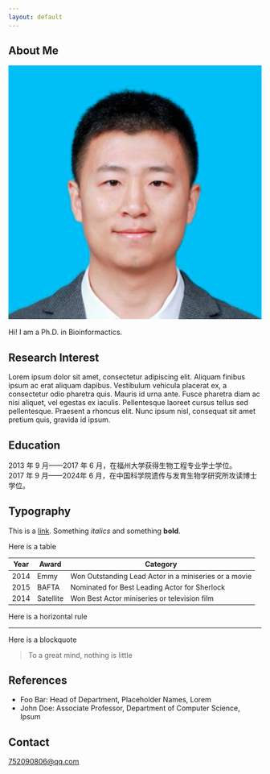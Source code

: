 ```yaml
---
layout: default
---
```


## About Me

<img class="profile-picture" src="profile-zxj.png">

Hi! I am a Ph.D. in Bioinformactics.

## Research Interest

Lorem ipsum dolor sit amet, consectetur adipiscing elit. Aliquam finibus ipsum ac erat aliquam dapibus. Vestibulum vehicula placerat ex, a consectetur odio pharetra quis. Mauris id urna ante. Fusce pharetra diam ac nisi aliquet, vel egestas ex iaculis. Pellentesque laoreet cursus tellus sed pellentesque. Praesent a rhoncus elit. Nunc ipsum nisl, consequat sit amet pretium quis, gravida id ipsum.

## Education

2013 年 9 月——2017 年 6 月，在福州大学获得生物工程专业学士学位。 <br>
2017 年 9 月——2024年 6 月，在中国科学院遗传与发育生物学研究所攻读博士学位。 <br>

## Typography

This is a [link](http://google.com). Something *italics* and something **bold**.

Here is a table

Year | Award | Category
-----|-------|--------
2014 | Emmy  | Won Outstanding Lead Actor in a miniseries or a movie
2015 | BAFTA | Nominated for Best Leading Actor for Sherlock
2014 | Satellite | Won Best Actor miniseries or television film

Here is a horizontal rule

---

Here is a blockquote

> To a great mind, nothing is little

## References

* Foo Bar: Head of Department, Placeholder Names, Lorem
* John Doe: Associate Professor, Department of Computer Science, Ipsum

## Contact

752090806@qq.com
